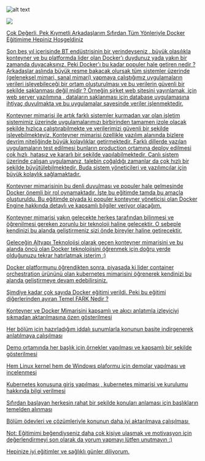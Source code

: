 ![alt text](http://www.murataksu.net/wp-content/uploads/2020/12/Docker-Nedir-3.png)

<a href="the-url-you-want-to-go-when-image-is-clicked.com" /><img src="http://www.murataksu.net/wp-content/uploads/2020/12/Docker-Nedir-3.png" />

Çok Değerli, Pek Kıymetli Arkadaşlarım Sıfırdan Tüm Yönleriyle Docker Eğitimime Hepiniz Hoşgeldiniz 

Son beş yıl içerisinde BT endüstrisinin bir yerindeyseniz , büyük olasılıkla konteyner ve bu platformda lider olan Docker’ı duydunuz yada yakın bir zamanda duyacaksınız. Peki Docker'ı bu kadar populer hale getiren nedir ?
Arkadaşlar aslında büyük resme bakacak olursak tüm sistemler üzerinde (geleneksel mimari, sanal mimari) yapmaya çalıştığımız uygulamaların verileri işleyebileceği bir ortam oluşturulması ve bu verilerin güvenli bir şekilde saklanması değil midir ? Örneğin şirket web sitesini yayınlamak  için web server yazılımına , dataların saklanması için database uygulamasına ihtiyaç duyulmakta ve bu uygulamalar sayesinde veriler işlenmektedir.

Konteyner mimarisi ile artık farklı sistemler kurmadan var olan işletim sistemimiz üzerinde uygulamalarımızı birbirinden tamamen izole olacak şekilde hızlıca çalıştırabilmekte ve verilerimizi güvenli bir şekilde işleyebilmekteyiz. Konteyner mimarisi özellikle yazılım alanında bizlere devrim niteliğinde büyük kolaylıklar getirmektedir. Farklı dillerde yazılan uygulamaların test edilmesi bunların production ortamına deploy edilmesi çok hızlı, hatasız ve kararlı bir şekilde yapılabilmektedir. Canlı sistem üzerinde çalışan uygulamanız, talebin çoğaldığı zamanlar da çok hızlı bir şekilde büyütülebilmektedir. Buda sistem yöneticileri ve yazılımcılar için büyük kolaylık sağlamaktadır.

Konteyner mimarisinin bu denli duyulması ve populer hale gelmesinde Docker önemli bir rol oynamaktadır. İşte bu eğitimde tamda bu amaçla oluşturuldu. Bu eğitimde piyada ki populer konteyner yöneticisi olan Docker Engine hakkında detaylı ve kapsamlı bilgiler veriyor olacağım. 

Konteyner mimarisi yakın gelecekte herkes tarafından bilinmesi ve öğrenilmesi gereken zorunlu bir teknoloji haline gelecektir. O sebeple kendinizi bu alanda geliştirmeniz sizi önde bireyler haline getirecektir.

Geleceğin Altyapı Teknolojisi olarak geçen konteyner mimarisini ve bu alanda öncü olan Docker teknolojisini öğrenmek için doğru yerde olduğunuzu tekrar hatırlatmak isterim :)

Docker platformunu öğrendikten sonra, piyasada ki lider container orchestration ürününü olan kubernetes mimarisini öğrenerek kendinizi bu alanda geliştirmeye devam edebilirsiniz.

Şimdiye kadar çok sayıda Docker eğitimi verildi. Peki bu eğitimi diğerlerinden ayıran Temel FARK Nedir ?

Konteyner ve Docker Mimarisini kapsamlı ve akıcı anlatımla izleyiciyi sıkmadan aktarılmasına özen gösterilmesi

Her bölüm için hazırladığım iddalı sunumlarla konunun basite indirgenerek anlatılmaya çalışılması

Demo ortamında her başlık için örnekler yapılması ve kapsamlı bir şekilde gösterilmesi

Hem Linux kernel hem de Windows plaformu için demolar yapılması ve incelenmesi

Kubernetes konusuna giriş yapılması , kubernetes mimarisi ve kurulumu hakkında bilgi verilmesi

Sıfırdan başlayan herkesin rahat bir şekilde konuları anlaması için başlıkların temelden alınması

Bölüm ödevleri ve çözümleriyle konunun daha iyi aktarılmaya çalışılması  

Not: Eğitimimi beğendiyseniz daha çok kişiye ulaşmak ve motivasyon için değerlendirmeyi son olarak da yorum yapmayı lütfen unutmayın :)

Hepinize iyi eğitimler ve sağlıklı günler diliyorum.
